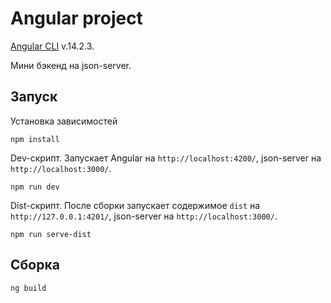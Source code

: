 # Angular project

[Angular CLI](https://github.com/angular/angular-cli) v.14.2.3.

Мини бэкенд на json-server.

## Запуск

Установка зависимостей

```
npm install
```

Dev-скрипт. Запускает Angular на `http://localhost:4200/`, json-server на `http://localhost:3000/`.

```
npm run dev
```

Dist-скрипт. После сборки запускает содержимое `dist` на `http://127.0.0.1:4201/`, json-server на `http://localhost:3000/`.

```
npm run serve-dist
```

## Сборка

```
ng build
```
